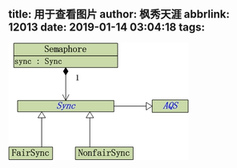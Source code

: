 title: 用于查看图片
author: 枫秀天涯
abbrlink: 12013
date: 2019-01-14 03:04:18
tags:
---

![upload successful](/images/pasted-308.png)